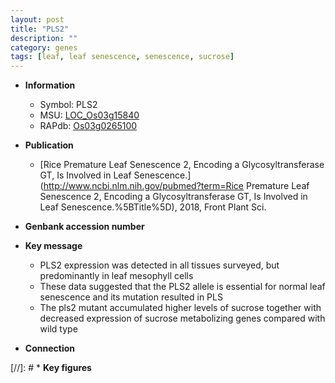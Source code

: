 ```yaml
---
layout: post
title: "PLS2"
description: ""
category: genes
tags: [leaf, leaf senescence, senescence, sucrose]
---
```


* **Information**  
    + Symbol: PLS2  
    + MSU: [LOC_Os03g15840](http://rice.uga.edu/cgi-bin/ORF_infopage.cgi?orf=LOC_Os03g15840)  
    + RAPdb: [Os03g0265100](http://rapdb.dna.affrc.go.jp/viewer/gbrowse_details/irgsp1?name=Os03g0265100)  

* **Publication**  
    + [Rice Premature Leaf Senescence 2, Encoding a Glycosyltransferase GT, Is Involved in Leaf Senescence.](http://www.ncbi.nlm.nih.gov/pubmed?term=Rice Premature Leaf Senescence 2, Encoding a Glycosyltransferase GT, Is Involved in Leaf Senescence.%5BTitle%5D), 2018, Front Plant Sci.

* **Genbank accession number**  

* **Key message**  
    + PLS2 expression was detected in all tissues surveyed, but predominantly in leaf mesophyll cells
    + These data suggested that the PLS2 allele is essential for normal leaf senescence and its mutation resulted in PLS
    + The pls2 mutant accumulated higher levels of sucrose together with decreased expression of sucrose metabolizing genes compared with wild type

* **Connection**  

[//]: # * **Key figures**  


